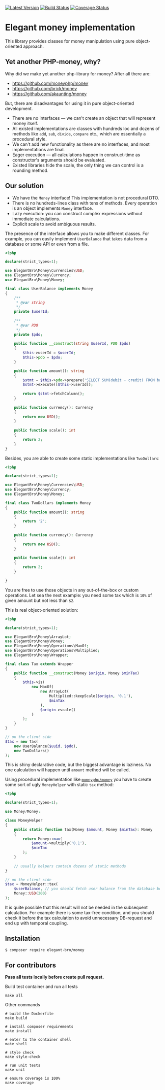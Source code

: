 [![Latest Version](https://img.shields.io/github/release/elegant-bro/money.svg)](https://github.com/elegant-bro/money/releases)
[![Build Status](https://travis-ci.com/elegant-bro/money.svg?branch=master)](https://travis-ci.com/elegant-bro/money)
[![Coverage Status](https://coveralls.io/repos/github/elegant-bro/money/badge.svg?branch=master)](https://coveralls.io/github/elegant-bro/money?branch=master)

# Elegant money implementation
This library provides classes for money manipulation using pure object-oriented approach.

## Yet another PHP-money, why?
Why did we make yet another php-library for money? After all there are:
* https://github.com/moneyphp/money
* https://github.com/brick/money
* https://github.com/akaunting/money

But, there are disadvantages for using it in pure object-oriented development.

* There are no interfaces — we can't create an object that will represent money itself.
* All existed implementations are classes with hundreds loc and dozens of methods like `add`, `sub`,
  `divide`, `compare` etc., which are essentially a procedural style.
* We can't add new functionality as there are no interfaces, and most implementations are final.
* Eager execution — all calculations happen in construct-time as constructor's arguments should be evaluated.
* Existed libraries hide the scale, the only thing we can control is a rounding method.

## Our solution
* We have the `Money` interface! This implementation is not procedural DTO.
* There is no hundreds-lines class with tens of methods. Every operation is an object implements `Money` interface.
* Lazy execution: you can construct complex expressions without immediate calculations.
* Explicit scale to avoid ambiguous results.

The presence of the interface allows you to make different classes. For example, you can easily implement `UserBalance`
that takes data from a database or some API or even from a file.

```php
<?php

declare(strict_types=1);

use ElegantBro\Money\Currencies\USD;
use ElegantBro\Money\Currency;
use ElegantBro\Money\Money;

final class UserBalance implements Money
{
    /**
     * @var string
     */
    private $userId;
    
    /**
     * @var PDO 
     */
    private $pdo;
     
    public function __construct(string $userId, PDO $pdo)
    {  
        $this->userId = $userId;
        $this->pdo = $pdo;
    } 

    public function amount(): string
    {
        $stmt = $this->pdo->prepare('SELECT SUM(debit - credit) FROM balances WHERE user_id = ?');
        $stmt->execute([$this->userId]);
        
        return $stmt->fetchColumn();
    }
    
    public function currency(): Currency
    {
        return new USD();
    }
    
    public function scale(): int
    {
        return 2;
    }
}
```

Besides, you are able to create some static implementations like `TwoDollars`:

```php
<?php

declare(strict_types=1);

use ElegantBro\Money\Currencies\USD;
use ElegantBro\Money\Currency;
use ElegantBro\Money\Money;

final class TwoDollars implements Money
{
    public function amount(): string
    {
        return '2';
    }
    
    public function currency(): Currency
    {
        return new USD();
    }
    
    public function scale(): int
    {
        return 2;
    }

}
```

You are free to use those objects in any out-of-the-box or custom operations.
Let sea the next example: you need some tax which is `10%` of given amount but not less than `$2`.

This is real object-oriented solution:

```php
<?php

declare(strict_types=1);

use ElegantBro\Money\ArrayLot;
use ElegantBro\Money\Money;
use ElegantBro\Money\Operations\MaxOf;
use ElegantBro\Money\Operations\Multiplied;
use ElegantBro\Money\Wrapper;

final class Tax extends Wrapper
{
    public function __construct(Money $origin, Money $minTax)
    {  
        $this->is(
            new MaxOf(
                new ArrayLot(
                    Multiplied::keepScale($origin, '0.1'),
                    $minTax
                ),
                $origin->scale()
            )
        );
    }
}

// on the client side
$tax = new Tax(
    new UserBalance($uuid, $pdo),
    new TwoDollars()
);
```

This is shiny declarative code, but the biggest advantage is laziness. No one calculation will happen until `amount` method will be called.

Using procedural implementation like [`moneyphp/money`](https://github.com/moneyphp/money)
you have to create some sort of ugly `MoneyHelper` with static `tax` method:

```php
<?php

declare(strict_types=1);

use Money/Money;

class MoneyHelper
{
    public static function tax(Money $amount, Money $minTax): Money
    {
        return Money::max(
            $amount->multiply('0.1'),
            $minTax
        );
    }
    
    // usually helpers contain dozens of static methods
}

// on the client side
$tax = MoneyHelper::tax(
    $userBalance, // you should fetch user balance from the database before
    Money::USD(200)
);
```

It is quite possible that this result will not be needed in the subsequent calculation. For example there is some
tax-free condition, and you should check it before the tax calculation to avoid unnecessary DB-request and end up
with temporal coupling.

## Installation

```bash
$ composer require elegant-bro/money
```

## For contributors

**Pass all tests locally before create pull request.**

Build test container and run all tests
```shell
make all
```

Other commands
```shell
# build the Dockerfile
make build 

# install composer requirements
make install

# enter to the container shell
make shell

# style check
make style-check

# run unit tests
make unit

# ensure coverage is 100%
make coverage
```
